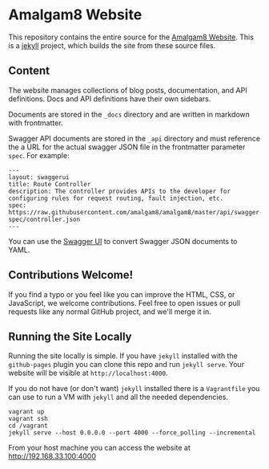 # Amalgam8 Website

This repository contains the entire source for the [Amalgam8 Website](https://amalgam8.github.io). This is a [jekyll](https://jekyll.io) project, which builds the site from these source files.

Content
-------

The website manages collections of blog posts, documentation, and API definitions. Docs and API definitions have their own sidebars.

Documents are stored in the `_docs` directory and are written in markdown with frontmatter.

Swagger API documents are stored in the `_api` directory and must reference the a URL for the actual swagger
JSON file in the frontmatter parameter `spec`. For example:

```
---
layout: swaggerui
title: Route Controller
description: The controller provides APIs to the developer for configuring rules for request routing, fault injection, etc.
spec: https://raw.githubusercontent.com/amalgam8/amalgam8/master/api/swagger-spec/controller.json
---
```

You can use the [Swagger UI](http://editor.swagger.io/#/) to convert Swagger JSON documents to YAML.

Contributions Welcome!
----------------------

If you find a typo or you feel like you can improve the HTML, CSS, or JavaScript, we welcome contributions. Feel free to open issues or pull requests like any normal GitHub project, and we'll merge it in.

Running the Site Locally
------------------------

Running the site locally is simple. If you have `jekyll` installed with the `github-pages` plugin you can clone this repo 
and run `jekyll serve`. Your website will be visible at `http://localhost:4000`.

If you do not have (or don't want) `jekyll` installed there is a `Vagrantfile` you can use to run a VM with `jekyll` and all the needed dependencies.

```
vagrant up
vagrant ssh
cd /vagrant
jekyll serve --host 0.0.0.0 --port 4000 --force_polling --incremental
```

From your host machine you can access the website at http://192.168.33.100:4000

